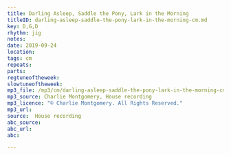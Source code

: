 ```yaml
---
title: Darling Asleep, Saddle the Pony, Lark in the Morning
titleID: darling-asleep-saddle-the-pony-lark-in-the-morning-cm.md
key: D,G,D
rhythm: jig
notes:
date: 2019-09-24
location:
tags: cm
repeats:
parts:
regtuneoftheweek:
slowtuneoftheweek:
mp3_file: /mp3/cm/darling-asleep-saddle-the-pony-lark-in-the-morning-cm.mp3
mp3_source: Charlie Montgomery, House recording
mp3_licence: "© Charlie Montgomery. All Rights Reserved."
mp3_url:
source:  House recording
abc_source:
abc_url:
abc:

---
```


